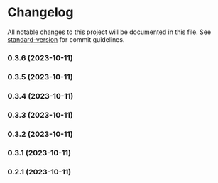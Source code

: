 # Changelog

All notable changes to this project will be documented in this file. See [standard-version](https://github.com/conventional-changelog/standard-version) for commit guidelines.

### 0.3.6 (2023-10-11)

### 0.3.5 (2023-10-11)

### 0.3.4 (2023-10-11)

### 0.3.3 (2023-10-11)

### 0.3.2 (2023-10-11)

### 0.3.1 (2023-10-11)

### 0.2.1 (2023-10-11)

